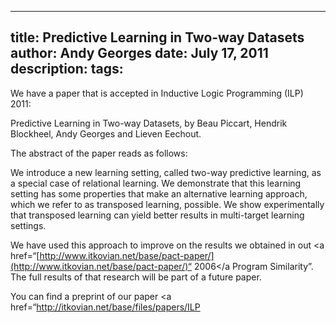 -----
title:  Predictive Learning in Two-way Datasets
author: Andy Georges
date: July 17, 2011
description: 
tags: 
-----







We have a paper that is accepted in Inductive Logic Programming (ILP)
2011:


Predictive Learning in Two-way Datasets, by Beau Piccart, Hendrik
Blockheel, Andy Georges and Lieven Eechout.


The abstract of the paper reads as follows:


We introduce a new learning setting, called two-way predictive learning,
as a special case of relational learning. We demonstrate that this
learning setting has some properties that make an alternative learning
approach, which we refer to as transposed learning, possible. We show
experimentally that transposed learning can yield better results in
multi-target learning settings.


We have used this approach to improve on the results we obtained in out
<a
href=“[http://www.itkovian.net/base/pact-paper/](http://www.itkovian.net/base/pact-paper/)“
2006</a
Program Similarity”. The full results of that research will be part of a
future paper.


You can find a preprint of our paper <a
href=“http://itkovian.net/base/files/papers/ILP
